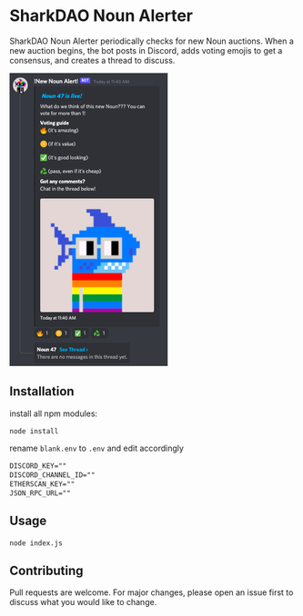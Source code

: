 # SharkDAO Noun Alerter

SharkDAO Noun Alerter periodically checks for new Noun auctions. When a new auction begins, the bot posts in Discord, adds voting emojis to get a consensus, and creates a thread to discuss.

![](./example.png)

## Installation

install all npm modules:

```
node install
```

rename `blank.env` to `.env` and edit accordingly

```
DISCORD_KEY=""
DISCORD_CHANNEL_ID=""
ETHERSCAN_KEY=""
JSON_RPC_URL=""
```

## Usage
```
node index.js
```

## Contributing
Pull requests are welcome. For major changes, please open an issue first to discuss what you would like to change.